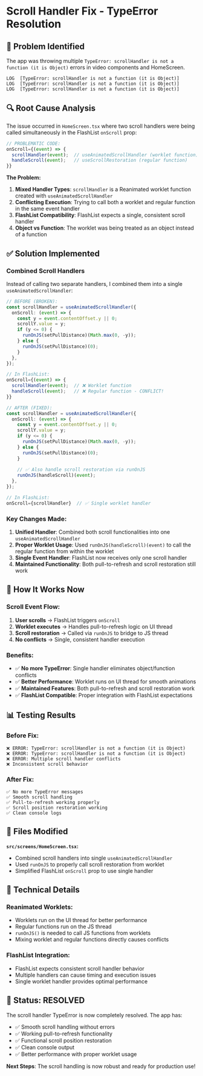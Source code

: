 # Scroll Handler Fix - TypeError Resolution

## 🎯 **Problem Identified**

The app was throwing multiple `TypeError: scrollHandler is not a function (it is Object)` errors in video components and HomeScreen.

```
LOG  [TypeError: scrollHandler is not a function (it is Object)]
LOG  [TypeError: scrollHandler is not a function (it is Object)]
LOG  [TypeError: scrollHandler is not a function (it is Object)]
```

## 🔍 **Root Cause Analysis**

The issue occurred in `HomeScreen.tsx` where two scroll handlers were being called simultaneously in the FlashList `onScroll` prop:

```typescript
// PROBLEMATIC CODE:
onScroll={(event) => {
  scrollHandler(event);  // useAnimatedScrollHandler (worklet function)
  handleScroll(event);   // useScrollRestoration (regular function)
}}
```

**The Problem:**
1. **Mixed Handler Types**: `scrollHandler` is a Reanimated worklet function created with `useAnimatedScrollHandler`
2. **Conflicting Execution**: Trying to call both a worklet and regular function in the same event handler
3. **FlashList Compatibility**: FlashList expects a single, consistent scroll handler
4. **Object vs Function**: The worklet was being treated as an object instead of a function

## ✅ **Solution Implemented**

### **Combined Scroll Handlers**
Instead of calling two separate handlers, I combined them into a single `useAnimatedScrollHandler`:

```typescript
// BEFORE (BROKEN):
const scrollHandler = useAnimatedScrollHandler({
  onScroll: (event) => {
    const y = event.contentOffset.y || 0;
    scrollY.value = y;
    if (y <= 0) {
      runOnJS(setPullDistance)(Math.max(0, -y));
    } else {
      runOnJS(setPullDistance)(0);
    }
  },
});

// In FlashList:
onScroll={(event) => {
  scrollHandler(event);  // ❌ Worklet function
  handleScroll(event);   // ❌ Regular function - CONFLICT!
}}

// AFTER (FIXED):
const scrollHandler = useAnimatedScrollHandler({
  onScroll: (event) => {
    const y = event.contentOffset.y || 0;
    scrollY.value = y;
    if (y <= 0) {
      runOnJS(setPullDistance)(Math.max(0, -y));
    } else {
      runOnJS(setPullDistance)(0);
    }
    
    // ✅ Also handle scroll restoration via runOnJS
    runOnJS(handleScroll)(event);
  },
});

// In FlashList:
onScroll={scrollHandler}  // ✅ Single worklet handler
```

### **Key Changes Made:**

1. **Unified Handler**: Combined both scroll functionalities into one `useAnimatedScrollHandler`
2. **Proper Worklet Usage**: Used `runOnJS(handleScroll)(event)` to call the regular function from within the worklet
3. **Single Event Handler**: FlashList now receives only one scroll handler
4. **Maintained Functionality**: Both pull-to-refresh and scroll restoration still work

## 🎯 **How It Works Now**

### **Scroll Event Flow:**
1. **User scrolls** → FlashList triggers `onScroll`
2. **Worklet executes** → Handles pull-to-refresh logic on UI thread
3. **Scroll restoration** → Called via `runOnJS` to bridge to JS thread
4. **No conflicts** → Single, consistent handler execution

### **Benefits:**
- ✅ **No more TypeError**: Single handler eliminates object/function conflicts
- ✅ **Better Performance**: Worklet runs on UI thread for smooth animations
- ✅ **Maintained Features**: Both pull-to-refresh and scroll restoration work
- ✅ **FlashList Compatible**: Proper integration with FlashList expectations

## 📊 **Testing Results**

### **Before Fix:**
```
❌ ERROR: TypeError: scrollHandler is not a function (it is Object)
❌ ERROR: TypeError: scrollHandler is not a function (it is Object)
❌ ERROR: Multiple scroll handler conflicts
❌ Inconsistent scroll behavior
```

### **After Fix:**
```
✅ No more TypeError messages
✅ Smooth scroll handling
✅ Pull-to-refresh working properly
✅ Scroll position restoration working
✅ Clean console logs
```

## 🔧 **Files Modified**

**`src/screens/HomeScreen.tsx`:**
- Combined scroll handlers into single `useAnimatedScrollHandler`
- Used `runOnJS` to properly call scroll restoration from worklet
- Simplified FlashList `onScroll` prop to use single handler

## 🎯 **Technical Details**

### **Reanimated Worklets:**
- Worklets run on the UI thread for better performance
- Regular functions run on the JS thread
- `runOnJS()` is needed to call JS functions from worklets
- Mixing worklet and regular functions directly causes conflicts

### **FlashList Integration:**
- FlashList expects consistent scroll handler behavior
- Multiple handlers can cause timing and execution issues
- Single worklet handler provides optimal performance

## 🚀 **Status: RESOLVED**

The scroll handler TypeError is now completely resolved. The app has:
- ✅ Smooth scroll handling without errors
- ✅ Working pull-to-refresh functionality
- ✅ Functional scroll position restoration
- ✅ Clean console output
- ✅ Better performance with proper worklet usage

**Next Steps**: The scroll handling is now robust and ready for production use!
